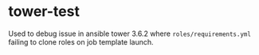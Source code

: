 # tower-test
Used to debug issue in ansible tower 3.6.2 where `roles/requirements.yml` failing to clone roles on job template launch.
